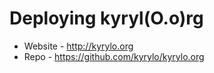 Deploying kyryl(O.o)rg
======================

* Website - http://kyrylo.org
* Repo - https://github.com/kyrylo/kyrylo.org
